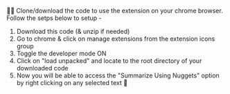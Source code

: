 👨‍💻 Clone/download the code to use the extension on your chrome browser. Follow the setps below to setup -     
1. Download this code (& unzip if needed)
2. Go to chrome & click on manage extensions from the extension icons group
3. Toggle the developer mode ON
4. Click on "load unpacked" and locate to the root directory of your downloaded code
5. Now you will be able to access the "Summarize Using Nuggets" option by right clicking on any selected text 🎉